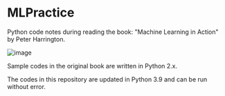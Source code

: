 # MLPractice
Python code notes during reading the book: "Machine Learning in Action" by Peter Harrington.



![image](https://user-images.githubusercontent.com/13554041/158934070-b9ebeb0d-cbb4-4734-8495-666f0967ccdf.png)


Sample codes in the original book are written in Python 2.x.

The codes in this repository are updated in Python 3.9 and can be run without error.
